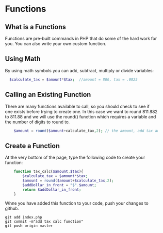 # Functions
## What is a Functions

Functions are pre-built commands in PHP that do some of the hard work for you.  You can also write your own custom function.
## Using Math

By using math symbols you can add, subtract, multiply or divide variables:
```php
  $calculate_tax = $amount*$tax;  //amount = 800, tax = .0825
```
## Calling an Existing Function

There are many functions available to call, so you should check to see if one exists before trying to create one.  In this case we want to round 811.882 to 811.88 and we will use the round() function which requires a variable and the number of digits to round to.
```php
    $amount = round($amount+calculate_tax,2); // the amount, add tax and round
```
## Create a Function

At the very bottom of the page, type the following code to create your function:
```php
    function tax_calc($amount,$tax){
    	$calculate_tax = $amount*$tax;
    	$amount = round($amount+$calculate_tax,2);
    	$addDollar_in_front = "$".$amount;
    	return $addDollar_in_front;
    }
```

Whne you have added this function to your code, push your changes to github.
```
git add index.php
git commit -m"add tax calc function"
git push origin master
```